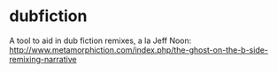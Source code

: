 dubfiction
==========

A tool to aid in dub fiction remixes, a la Jeff Noon: http://www.metamorphiction.com/index.php/the-ghost-on-the-b-side-remixing-narrative
